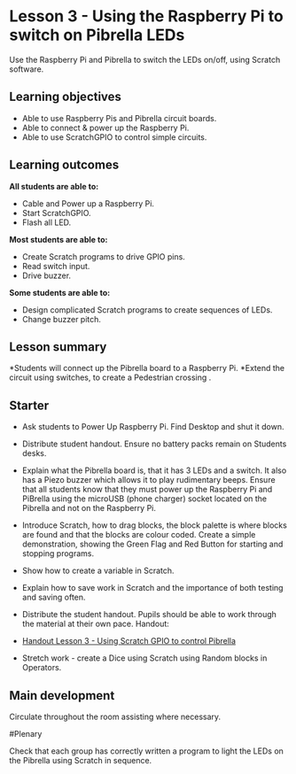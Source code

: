 # Lesson 3 - Using the Raspberry Pi to switch on Pibrella LEDs

Use the Raspberry Pi and Pibrella to switch the LEDs on/off, using Scratch software.

## Learning objectives

- Able to use Raspberry Pis and Pibrella circuit boards.
- Able to connect & power up the Raspberry Pi.
- Able to use ScratchGPIO to control simple circuits.

## Learning outcomes

**All students are able to:**

* Cable and Power up a Raspberry Pi.
* Start ScratchGPIO.
* Flash all LED.

**Most students are able to:**

* Create Scratch programs to drive GPIO pins.
* Read switch input.
* Drive buzzer.

**Some students are able to:**

* Design complicated Scratch programs to create sequences of LEDs.
* Change buzzer pitch.


## Lesson summary

*Students will connect up the Pibrella board to a Raspberry Pi.
*Extend the circuit using switches, to create a Pedestrian crossing .

## Starter

* Ask students to Power Up Raspberry Pi. Find Desktop and shut it down.
* Distribute student handout. Ensure no battery packs remain on Students desks.
* Explain what the Pibrella board is, that it has 3 LEDs and a switch. It also has a Piezo buzzer which allows it to play rudimentary beeps. Ensure that all students know that they must power up the Raspberry Pi and PiBrella using the microUSB (phone charger) socket located on the Pibrella and not on the Raspberry Pi.

* Introduce Scratch, how to drag blocks, the block palette is where blocks are found and that the blocks are colour coded. Create a simple demonstration, showing the Green Flag and Red Button for starting and stopping programs.

* Show how to create a variable in Scratch.

* Explain how to save work in Scratch and the importance of both testing and saving often.

* Distribute the student handout. Pupils should be able to work through the material at their own pace.
Handout:
* [Handout Lesson 3 - Using Scratch GPIO to control Pibrella](lesson3-handout.md)

* Stretch work - create a Dice using Scratch using Random blocks in Operators.


## Main development

Circulate throughout the room assisting where necessary.

#Plenary

Check that each group has correctly written a program to light the LEDs on the Pibrella using Scratch in sequence.
